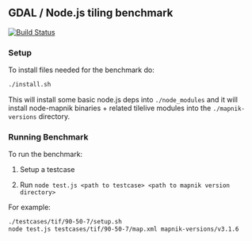 
## GDAL / Node.js tiling benchmark

[![Build Status](https://travis-ci.org/mapbox/node-mapnik-bench.svg?branch=master)](https://travis-ci.org/mapbox/node-mapnik-bench)

### Setup

To install files needed for the benchmark do:

```sh
./install.sh
```

This will install some basic node.js deps into `./node_modules` and it will install node-mapnik binaries + related tilelive modules into the `./mapnik-versions` directory.

### Running Benchmark

To run the benchmark:

1) Setup a testcase

2) Run `node test.js <path to testcase> <path to mapnik version directory>`

For example:

```sh
./testcases/tif/90-50-7/setup.sh
node test.js testcases/tif/90-50-7/map.xml mapnik-versions/v3.1.6
```